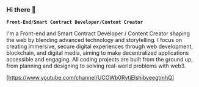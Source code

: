 ### Hi there 👋

**`Front-End/Smart Contract Developer/Content Creator`**

I'm a Front-end and Smart Contract Developer / Content Creator shaping the web by blending advanced technology and storytelling. I focus on creating immersive, secure digital experiences through web development, blockchain, and digital media, aiming to make decentralized applications accessible and engaging. All coding projects are built from the ground up, from planning and designing to solving real-world problems with web3.

[https://www.youtube.com/channel/UCOWb0RytjElshibyeegtmhQ]
